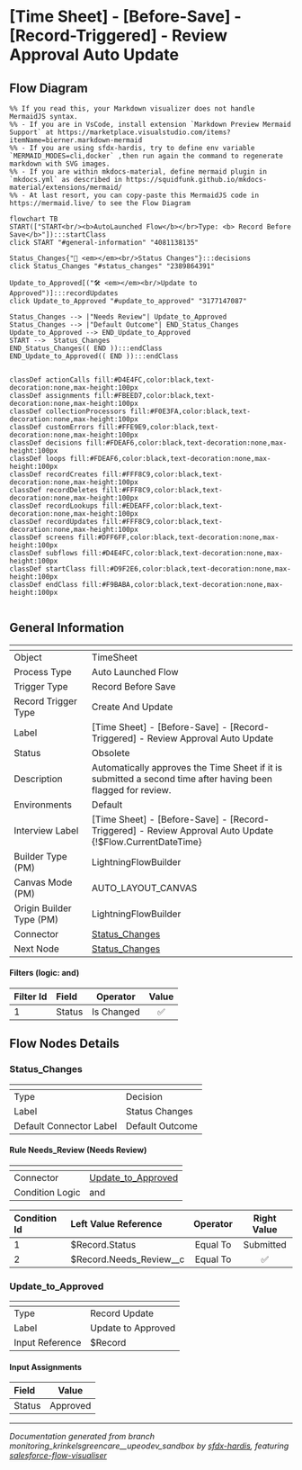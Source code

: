 # [Time Sheet] - [Before-Save] - [Record-Triggered] - Review Approval Auto Update

## Flow Diagram

```mermaid
%% If you read this, your Markdown visualizer does not handle MermaidJS syntax.
%% - If you are in VsCode, install extension `Markdown Preview Mermaid Support` at https://marketplace.visualstudio.com/items?itemName=bierner.markdown-mermaid
%% - If you are using sfdx-hardis, try to define env variable `MERMAID_MODES=cli,docker` ,then run again the command to regenerate markdown with SVG images.
%% - If you are within mkdocs-material, define mermaid plugin in `mkdocs.yml` as described in https://squidfunk.github.io/mkdocs-material/extensions/mermaid/
%% - At last resort, you can copy-paste this MermaidJS code in https://mermaid.live/ to see the Flow Diagram

flowchart TB
START(["START<br/><b>AutoLaunched Flow</b></br>Type: <b> Record Before Save</b>"]):::startClass
click START "#general-information" "4081138135"

Status_Changes{"🔀 <em></em><br/>Status Changes"}:::decisions
click Status_Changes "#status_changes" "2389864391"

Update_to_Approved[("🛠️ <em></em><br/>Update to Approved")]:::recordUpdates
click Update_to_Approved "#update_to_approved" "3177147087"

Status_Changes --> |"Needs Review"| Update_to_Approved
Status_Changes --> |"Default Outcome"| END_Status_Changes
Update_to_Approved --> END_Update_to_Approved
START -->  Status_Changes
END_Status_Changes(( END )):::endClass
END_Update_to_Approved(( END )):::endClass


classDef actionCalls fill:#D4E4FC,color:black,text-decoration:none,max-height:100px
classDef assignments fill:#FBEED7,color:black,text-decoration:none,max-height:100px
classDef collectionProcessors fill:#F0E3FA,color:black,text-decoration:none,max-height:100px
classDef customErrors fill:#FFE9E9,color:black,text-decoration:none,max-height:100px
classDef decisions fill:#FDEAF6,color:black,text-decoration:none,max-height:100px
classDef loops fill:#FDEAF6,color:black,text-decoration:none,max-height:100px
classDef recordCreates fill:#FFF8C9,color:black,text-decoration:none,max-height:100px
classDef recordDeletes fill:#FFF8C9,color:black,text-decoration:none,max-height:100px
classDef recordLookups fill:#EDEAFF,color:black,text-decoration:none,max-height:100px
classDef recordUpdates fill:#FFF8C9,color:black,text-decoration:none,max-height:100px
classDef screens fill:#DFF6FF,color:black,text-decoration:none,max-height:100px
classDef subflows fill:#D4E4FC,color:black,text-decoration:none,max-height:100px
classDef startClass fill:#D9F2E6,color:black,text-decoration:none,max-height:100px
classDef endClass fill:#F9BABA,color:black,text-decoration:none,max-height:100px


```

<!-- Flow description -->

## General Information

|<!-- -->|<!-- -->|
|:---|:---|
|Object|TimeSheet|
|Process Type| Auto Launched Flow|
|Trigger Type| Record Before Save|
|Record Trigger Type| Create And Update|
|Label|[Time Sheet] - [Before-Save] - [Record-Triggered] - Review Approval Auto Update|
|Status|Obsolete|
|Description|Automatically approves the Time Sheet if it is submitted a second time after having been flagged for review.|
|Environments|Default|
|Interview Label|[Time Sheet] - [Before-Save] - [Record-Triggered] - Review Approval Auto Update {!$Flow.CurrentDateTime}|
| Builder Type (PM)|LightningFlowBuilder|
| Canvas Mode (PM)|AUTO_LAYOUT_CANVAS|
| Origin Builder Type (PM)|LightningFlowBuilder|
|Connector|[Status_Changes](#status_changes)|
|Next Node|[Status_Changes](#status_changes)|


#### Filters (logic: **and**)

|Filter Id|Field|Operator|Value|
|:-- |:-- |:--:|:--: |
|1|Status| Is Changed|✅|


## Flow Nodes Details

### Status_Changes

|<!-- -->|<!-- -->|
|:---|:---|
|Type|Decision|
|Label|Status Changes|
|Default Connector Label|Default Outcome|


#### Rule Needs_Review (Needs Review)

|<!-- -->|<!-- -->|
|:---|:---|
|Connector|[Update_to_Approved](#update_to_approved)|
|Condition Logic|and|




|Condition Id|Left Value Reference|Operator|Right Value|
|:-- |:-- |:--:|:--: |
|1|$Record.Status| Equal To|Submitted|
|2|$Record.Needs_Review__c| Equal To|✅|




### Update_to_Approved

|<!-- -->|<!-- -->|
|:---|:---|
|Type|Record Update|
|Label|Update to Approved|
|Input Reference|$Record|


#### Input Assignments

|Field|Value|
|:-- |:--: |
|Status|Approved|








___

_Documentation generated from branch monitoring_krinkelsgreencare__upeodev_sandbox by [sfdx-hardis](https://sfdx-hardis.cloudity.com), featuring [salesforce-flow-visualiser](https://github.com/toddhalfpenny/salesforce-flow-visualiser)_